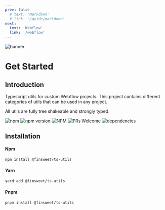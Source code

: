 ```yaml
---
prev: false
  # text: 'Markdown'
  # link: '/guide/markdown'
next:
  text: 'Webflow'
  link: '/webflow'
---
```


![banner](https://res.cloudinary.com/dfxtzg164/image/upload/v1670266641/logo_full_black_u3khkr.svg)

# Get Started
## Introduction

Typescript utils for custom Webflow projects. This project contains different categories of utils that can be used in any project.

All utils are fully tree shakeable and strongly typed.

[![npm](https://img.shields.io/npm/dt/@finsweet/ts-utils)](https://www.npmjs.com/package/@finsweet/ts-utils) [![npm version](https://badge.fury.io/js/@finsweet%2Fts-utils.svg)](https://badge.fury.io/js/@finsweet%2Fts-utils) [![NPM](https://img.shields.io/npm/l/@finsweet/ts-utils)](https://www.npmjs.com/package/@finsweet/ts-utils) [![PRs Welcome](https://img.shields.io/badge/PRs-Welcome-green)](https://github.com/finsweet/ts-utils/pulls) [![dependencies](https://img.shields.io/badge/dependencies-none-brightgreen.svg)](https://github.com/finsweet/ts-utils/blob/master/package.json)

## Installation

#### Npm

```bash
npm install @finsweet/ts-utils
```

#### Yarn

```bash
yard add @finsweet/ts-utils
```

#### Pnpm

```bash
pnpm install @finsweet/ts-utils
```



